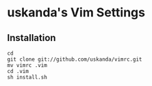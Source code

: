 # uskanda's Vim Settings

## Installation
    cd
    git clone git://github.com/uskanda/vimrc.git
    mv vimrc .vim
    cd .vim
    sh install.sh

